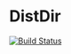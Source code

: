 # DistDir

[![Build Status](https://github.com/EnricoDeg/DistDir.jl/actions/workflows/CI.yml/badge.svg?branch=main)](https://github.com/EnricoDeg/DistDir.jl/actions/workflows/CI.yml?query=branch%3Amain)

